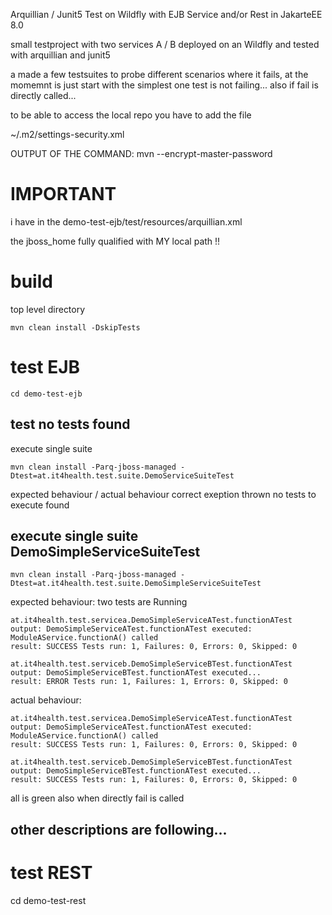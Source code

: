 Arquillian / Junit5 Test on Wildfly with EJB Service and/or Rest in JakarteEE 8.0

small testproject with two services A / B deployed on an Wildfly and tested with arquillian and junit5

a made a few testsuites to probe different scenarios where it fails, at the momemnt is just start with the simplest one
test is not failing... also if fail is directly called...


to be able to access the local repo you have to add the file

~/.m2/settings-security.xml

<settingsSecurity>
    <master>OUTPUT OF THE COMMAND: mvn --encrypt-master-password</master>
</settingsSecurity>


# IMPORTANT
i have in the demo-test-ejb/test/resources/arquillian.xml

the jboss_home fully qualified with MY local path !!

# build

top level directory

````
mvn clean install -DskipTests
````

# test EJB

````
cd demo-test-ejb
````

## test no tests found
execute single suite
````
mvn clean install -Parq-jboss-managed -Dtest=at.it4health.test.suite.DemoServiceSuiteTest
````
expected behaviour / actual behaviour
correct exeption thrown no tests to execute found

## execute single suite DemoSimpleServiceSuiteTest

````
mvn clean install -Parq-jboss-managed -Dtest=at.it4health.test.suite.DemoSimpleServiceSuiteTest
````
expected behaviour:
two tests are Running
````
at.it4health.test.servicea.DemoSimpleServiceATest.functionATest 
output: DemoSimpleServiceATest.functionATest executed: ModuleAService.functionA() called
result: SUCCESS Tests run: 1, Failures: 0, Errors: 0, Skipped: 0
````
````
at.it4health.test.serviceb.DemoSimpleServiceBTest.functionATest
output: DemoSimpleServiceBTest.functionATest executed...
result: ERROR Tests run: 1, Failures: 1, Errors: 0, Skipped: 0
````
actual behaviour:
````
at.it4health.test.servicea.DemoSimpleServiceATest.functionATest
output: DemoSimpleServiceATest.functionATest executed: ModuleAService.functionA() called
result: SUCCESS Tests run: 1, Failures: 0, Errors: 0, Skipped: 0
````
````
at.it4health.test.serviceb.DemoSimpleServiceBTest.functionATest
output: DemoSimpleServiceBTest.functionATest executed...
result: SUCCESS Tests run: 1, Failures: 0, Errors: 0, Skipped: 0
````
all is green also when directly fail is called

## other descriptions are following...



# test REST

cd demo-test-rest

